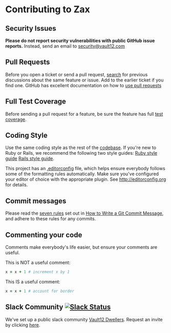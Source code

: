 # Contributing to Zax

## Security Issues
**Please do not report security vulnerabilities with public GitHub issue reports.** Instead, send an email to security@vault12.com

## Pull Requests
Before you open a ticket or send a pull request, [search](https://github.com/vault12/zax/issues) for previous discussions about the same feature or issue. Add to the earlier ticket if you find one. GitHub has excellent documentation on how to [use pull requests](https://help.github.com/articles/using-pull-requests/)

## Full Test Coverage
Before sending a pull request for a feature, be sure the feature has full [test coverage](test).

## Coding Style
Use the same coding style as the rest of the [codebase](app). If you're new to Ruby or Rails, we recommend the following two style guides: [Ruby style guide](https://github.com/bbatsov/ruby-style-guide) [Rails style guide](https://github.com/bbatsov/rails-style-guide).

This project has an [.editorconfig](.editorconfig) file, which helps ensure everybody follows some of the formatting rules automatically. Make sure you've configured your editor of choice with the appropriate plugin. See <http://editorconfig.org> for details.

## Commit messages
Please read the [seven rules](http://chris.beams.io/posts/git-commit/#seven-rules) set out in [How to Write a Git Commit Message](http://chris.beams.io/posts/git-commit/), and adhere to these rules for any commits.

## Commenting your code
Comments make everybody's life easier, but ensure your comments are useful.

This is NOT a useful comment:
```Ruby
x = x + 1 # increment x by 1
```

This IS a useful comment:
```Ruby
x = x + 1 # account for border
```

## Slack Community [![Slack Status](https://slack.vault12.com/badge.svg)](https://slack.vault12.com)
We've set up a public slack community [Vault12 Dwellers](https://vault12dwellers.slack.com/). Request an invite by clicking [here](https://slack.vault12.com/).
